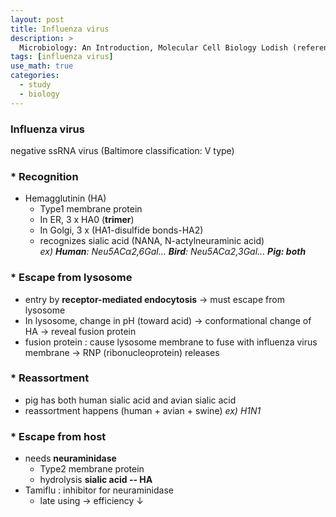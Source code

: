 ```yaml
---
layout: post
title: Influenza virus
description: >
  Microbiology: An Introduction, Molecular Cell Biology Lodish (reference)
tags: [influenza virus]
use_math: true
categories:
  - study
  - biology
---
```

### Influenza virus
negative ssRNA virus (Baltimore classification: V type)

### * Recognition
* Hemagglutinin (HA)
  * Type1 membrane protein
  * In ER, 3 x HA0 (**trimer**)
  * In Golgi, 3 x (HA1-disulfide bonds-HA2)
  * recognizes sialic acid (NANA, N-actylneuraminic acid) <br>
    *ex) **Human**: Neu5ACα2,6Gal... **Bird**: Neu5ACα2,3Gal... **Pig: both***

### * Escape from lysosome
* entry by **receptor-mediated endocytosis**
→ must escape from lysosome
* In lysosome, change in pH (toward acid) → conformational change of HA → reveal fusion protein
* fusion protein : cause lysosome membrane to fuse with influenza virus membrane → RNP (ribonucleoprotein) releases

### * Reassortment
* pig has both human sialic acid and avian sialic acid
* reassortment happens (human + avian + swine)
*ex) H1N1*

### * Escape from host
* needs **neuraminidase**
  * Type2 membrane protein
  * hydrolysis **sialic acid -- HA**
* Tamiflu : inhibitor for neuraminidase
  * late using → efficiency ↓
